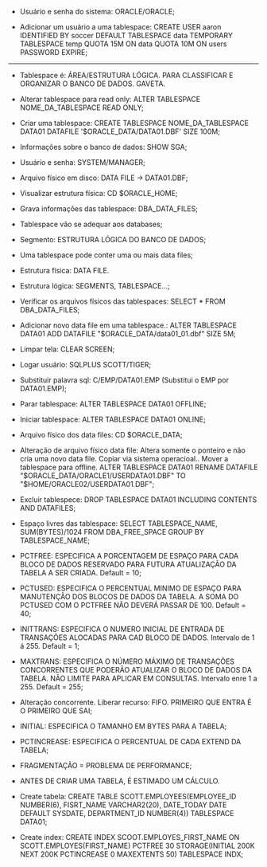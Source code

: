 * Usuário e senha do sistema: ORACLE/ORACLE;

* Adicionar um usuário a uma tablespace: CREATE USER aaron IDENTIFIED BY soccer DEFAULT TABLESPACE data TEMPORARY TABLESPACE temp QUOTA 15M ON data QUOTA 10M ON users PASSWORD EXPIRE;

---------------------

* Tablespace é: ÁREA/ESTRUTURA LÓGICA. PARA CLASSIFICAR E ORGANIZAR O BANCO DE DADOS. GAVETA.

* Alterar tablespace para read only: ALTER TABLESPACE NOME_DA_TABLESPACE READ ONLY;

* Criar uma tablespace: CREATE TABLESPACE NOME_DA_TABLESPACE DATA01 DATAFILE '$ORACLE_DATA/DATA01.DBF' SIZE 100M;

* Informações sobre o banco de dados: SHOW SGA;

* Usuário e senha: SYSTEM/MANAGER;

* Arquivo físico em disco: DATA FILE -> DATA01.DBF;

* Visualizar estrutura física: CD $ORACLE_HOME;

* Grava informações das tablespace: DBA_DATA_FILES;

* Tablespace vão se adequar aos databases;

* Segmento: ESTRUTURA LÓGICA DO BANCO DE DADOS;

* Uma tablespace pode conter uma ou mais data files;

* Estrutura física: DATA FILE.

* Estrutura lógica: SEGMENTS, TABLESPACE...;
 
* Verificar os arquivos físicos das tablespaces: SELECT * FROM DBA_DATA_FILES;

* Adicionar novo data file em uma tablespace.: ALTER TABLESPACE DATA01 ADD DATAFILE "$ORACLE_DATA/data01_01.dbf" SIZE 5M;

* Limpar tela: CLEAR SCREEN;

* Logar usuário: SQLPLUS SCOTT/TIGER;

* Substituir palavra sql: C/EMP/DATA01.EMP (Substitui o EMP por DATA01.EMP);

* Parar tablespace: ALTER TABLESPACE DATA01 OFFLINE;

* Iniciar tablespace: ALTER TABLESPACE DATA01 ONLINE;

* Arquivo físico dos data files: CD $ORACLE_DATA;

* Alteração de arquivo físico data file: Altera somente o ponteiro e não cria uma novo data file. Copiar via sistema operacioal.. Mover a tablespace para offline. ALTER TABLESPACE DATA01 RENAME DATAFILE "$ORACLE_DATA/ORACLE1/USERDATA01.DBF" TO "$HOME/ORACLE02/USERDATA01.DBF";

* Excluir tablespece: DROP TABLESPACE DATA01 INCLUDING CONTENTS AND DATAFILES;

* Espaço livres das tablespace: SELECT TABLESPACE_NAME, SUM(BYTES)/1024 FROM DBA_FREE_SPACE GROUP BY TABLESPACE_NAME;

* PCTFREE: ESPECIFICA A PORCENTAGEM DE ESPAÇO PARA CADA BLOCO DE DADOS RESERVADO PARA FUTURA ATUALIZAÇÃO DA TABELA A SER CRIADA. Default = 10;

* PCTUSED: ESPECIFICA O PERCENTUAL MINIMO DE ESPAÇO PARA MANUTENÇÃO DOS BLOCOS DE DADOS DA TABELA. A SOMA DO PCTUSED COM O PCTFREE NÃO DEVERÁ PASSAR DE 100. Default = 40;

* INITTRANS: ESPECIFICA O NUMERO INICIAL DE ENTRADA DE TRANSAÇÕES ALOCADAS PARA CAD BLOCO DE DADOS. Intervalo de 1 á 255. Default = 1;

* MAXTRANS: ESPECIFICA O NÚMERO MÁXIMO DE TRANSAÇÕES CONCORRENTES QUE PODERÃO ATUALIZAR O BLOCO DE DADOS DA TABELA. NÃO LIMITE PARA APLICAR EM CONSULTAS. Intervalo enre 1 a 255. Default = 255;

* Alteração concorrente. Liberar recurso: FIFO. PRIMEIRO QUE ENTRA É O PRIMEIRO QUE SAI;

* INITIAL: ESPECIFICA O TAMANHO EM BYTES PARA A TABELA;

* PCTINCREASE: ESPECIFICA O PERCENTUAL DE CADA EXTEND DA TABELA;

* FRAGMENTAÇÃO = PROBLEMA DE PERFORMANCE;

* ANTES DE CRIAR UMA TABELA, É ESTIMADO UM CÁLCULO.

* Create tabela: CREATE TABLE SCOTT.EMPLOYEES(EMPLOYEE_ID NUMBER(6), FISRT_NAME VARCHAR2(20), DATE_TODAY DATE DEFAULT SYSDATE, DEPARTMENT_ID NUMBER(4)) TABLESPACE DATA01;

* Create index: CREATE INDEX SCOOT.EMPLOYES_FIRST_NAME ON SCOTT.EMPLOYES(FIRST_NAME) PCTFREE 30 STORAGE(INITIAL 200K NEXT 200K PCTINCREASE 0 MAXEXTENTS 50) TABLESPACE INDX;
